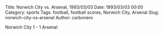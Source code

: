 Title: Norwich City vs. Arsenal, 1993/03/03
Date: 1993/03/03 00:00
Category: sports
Tags: football, football scores, Norwich City, Arsenal
Slug: norwich-city-vs-arsenal
Author: carbonero


Norwich City 1 - 1 Arsenal
